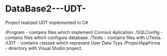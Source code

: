 # DataBase2---UDT-
Project realized UDT implemented in C#

/Program - contains files which implement Connsol Aplication.
/SQLConfig - contains files which configure database.
/Tests - contains files with UTests.
/UDT - contains classes which represent User Data Typs
/ProjectAppFirma - directory with Visual Studio project.

